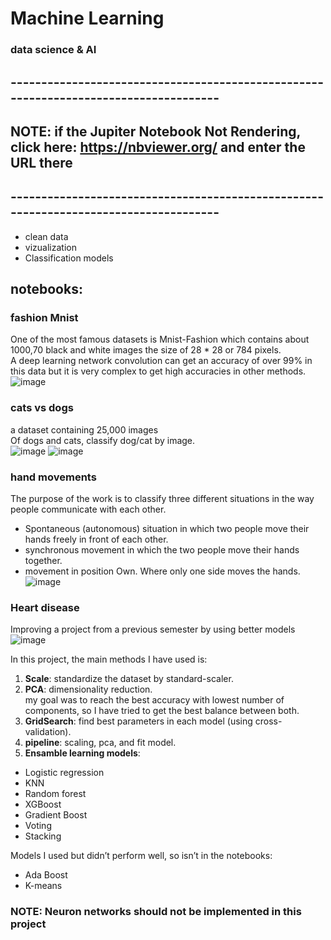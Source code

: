 # Machine Learning
### data science & AI

## -------------------------------------------------------------------------------------
## NOTE: if the Jupiter Notebook Not Rendering,</br> click here: https://nbviewer.org/ and enter the URL there
## -------------------------------------------------------------------------------------

* clean data
* vizualization
* Classification models<br>

## notebooks:
### fashion Mnist
One of the most famous datasets is Mnist-Fashion which contains about 1000,70 black and white images the size of
28 * 28 or 784 pixels.<br> 
A deep learning network convolution can get an accuracy of over 99% in this data but it is very complex to get high accuracies in other methods.<br>
![image](https://user-images.githubusercontent.com/77155986/147161958-08175281-bcc5-4cb3-93f0-d66cfcf293cc.png)

### cats vs dogs
a dataset containing 25,000 images<br>
Of dogs and cats, classify dog/cat by image.<br>
![image](https://user-images.githubusercontent.com/77155986/147162331-0eb961a9-f172-4730-9cd7-1e3ca45fcc2b.png)
![image](https://user-images.githubusercontent.com/77155986/147162340-ec9b8ae8-e90a-4862-920e-c48d9bf83878.png)

### hand movements
The purpose of the work is to classify three different situations in the way people communicate with each other. 
* Spontaneous (autonomous) situation in which two people move their hands freely in front of each other.
* synchronous movement in which the two people move their hands together.<br>
* movement in position Own. Where only one side moves the hands.<br>
![image](https://user-images.githubusercontent.com/77155986/147162440-e0118248-b7b0-4d58-a2b0-7bca17976d39.png)

### Heart disease
Improving a project from a previous semester by using better models<br>
![image](https://user-images.githubusercontent.com/77155986/147162564-31df8fd3-c013-4a2a-b6a4-7a32f3af11fc.png)<br>



In this project, the main methods I have used is:
1.	**Scale**: standardize the dataset by standard-scaler.
2.	**PCA**: dimensionality reduction.<br>
            my goal was to reach the best accuracy with lowest number of components, so I have tried to get the best balance between both.
3.	**GridSearch**: find best parameters in each model (using cross-validation).
4.	**pipeline**: scaling, pca, and fit model.
5.	**Ensamble learning models**: <br>
*	Logistic regression
*	KNN 
*	Random forest
*	XGBoost
*	Gradient Boost
*	Voting
*	Stacking<br>

Models I used but didn’t perform well, so isn’t in the notebooks:
*	Ada Boost
*	K-means<br>

### NOTE: Neuron networks should not be implemented in this project
